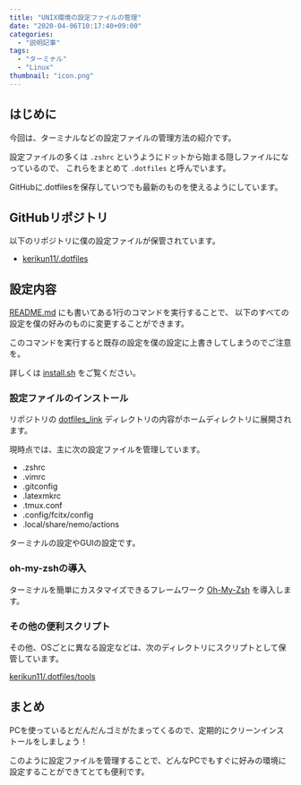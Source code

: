```yaml
---
title: "UNIX環境の設定ファイルの管理"
date: "2020-04-06T10:17:40+09:00"
categories:
  - "説明記事"
tags:
  - "ターミナル"
  - "Linux"
thumbnail: "icon.png"
---
```


## はじめに

今回は、ターミナルなどの設定ファイルの管理方法の紹介です。

設定ファイルの多くは `.zshrc` というようにドットから始まる隠しファイルになっているので、
これらをまとめて `.dotfiles` と呼んでいます。

GitHubに.dotfilesを保存していつでも最新のものを使えるようにしています。

<!--more-->

## GitHubリポジトリ

以下のリポジトリに僕の設定ファイルが保管されています。

- [kerikun11/.dotfiles](https://github.com/kerikun11/.dotfiles)

## 設定内容

[README.md](https://github.com/kerikun11/.dotfiles) にも書いてある1行のコマンドを実行することで、
以下のすべての設定を僕の好みのものに変更することができます。

このコマンドを実行すると既存の設定を僕の設定に上書きしてしまうのでご注意を。

詳しくは [install.sh](https://github.com/kerikun11/.dotfiles/blob/master/install.sh) をご覧ください。

### 設定ファイルのインストール

リポジトリの [dotfiles_link](https://github.com/kerikun11/.dotfiles/tree/master/dotfiles_link) ディレクトリの内容がホームディレクトリに展開されます。

現時点では、主に次の設定ファイルを管理しています。

- .zshrc
- .vimrc
- .gitconfig
- .latexmkrc
- .tmux.conf
- .config/fcitx/config
- .local/share/nemo/actions

ターミナルの設定やGUIの設定です。

### oh-my-zshの導入

ターミナルを簡単にカスタマイズできるフレームワーク [Oh-My-Zsh](https://ohmyz.sh/) を導入します。

### その他の便利スクリプト

その他、OSごとに異なる設定などは、次のディレクトリにスクリプトとして保管しています。

[kerikun11/.dotfiles/tools](https://github.com/kerikun11/.dotfiles/tree/master/tools)

## まとめ

PCを使っているとだんだんゴミがたまってくるので、定期的にクリーンインストールをしましょう！

このように設定ファイルを管理することで、どんなPCでもすぐに好みの環境に設定することができてとても便利です。
